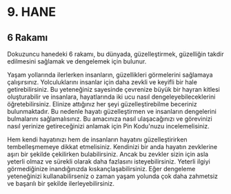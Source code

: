 # 9. HANE

## 6 Rakamı

Dokuzuncu hanedeki 6 rakamı, bu dünyada, güzelleştirmek, güzelliğin takdir edilmesini sağlamak ve dengelemek için bulunur.

Yaşam yollarında ilerlerken insanların, güzellikleri görmelerini sağlamaya çalışırsınız. Yolculuklarını insanlar için daha zevkli ve keyifli bir hale getirebilirsiniz. Bu yeteneğiniz sayesinde çevrenize büyük bir hayran kitlesi oluşturabilir ve insanlara, hayatlarında iki ucu nasıl dengeleyebileceklerini öğretebilirsiniz. Elinize attığınız her şeyi güzelleştirebilme beceriniz bulunmaktadır. Bu nedenle hayatı güzelleştirmen ve insanların dengelerini bulmalarını sağlamalısınız. Bu amacınıza nasıl ulaşacağınızı ve görevinizi nasıl yerinize getireceğinizi anlamak için Pin Kodu'nuzu incelemelisiniz.

Hem kendi hayatınızı hem de insanların hayatını güzelleştirirken tembelleşmemeye dikkat etmelisiniz. Kendinizi bir anda hayatın zevklerine aşırı bir şekilde çekilirken bulabilirsiniz. Ancak bu zevkler sizin için asla yeterli olmaz ve sürekli olarak daha fazlasını isteyebilirsiniz. Yeterli ilgiyi görmediğinize inandığınızda kıskançlaşabilirsiniz. Eğer dengeleme yeteneğinizi kullanabilirseniz o zaman yaşam yolunda çok daha zahmetsiz ve başarılı bir şekilde ilerleyebilirsiniz. 
